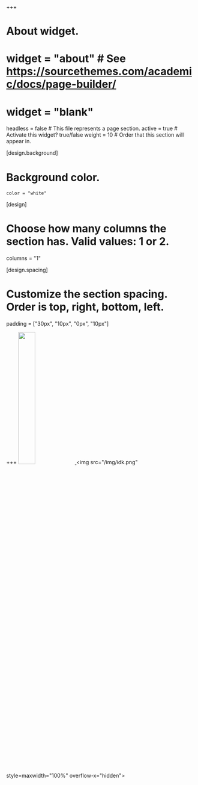 +++
# About widget.
# widget = "about"  # See https://sourcethemes.com/academic/docs/page-builder/
# widget = "blank"
headless = false  # This file represents a page section.
active = true  # Activate this widget? true/false
weight = 10  # Order that this section will appear in.

[design.background]
  # Background color.
    color = "white"

[design]
  # Choose how many columns the section has. Valid values: 1 or 2.
  columns = "1"

[design.spacing]
  # Customize the section spacing. Order is top, right, bottom, left.
  padding = ["30px", "10px", "0px", "10px"]

+++
 <a href="https://www.socialists.nyc/">
  <img src="/img/nycdsa.png" style="width:30%;">
</a> 
  <img src="/img/idk.png" style=maxwidth="100%" overflow-x="hidden">
